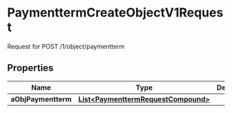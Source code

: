 

# PaymenttermCreateObjectV1Request

Request for POST /1/object/paymentterm

## Properties

| Name | Type | Description | Notes |
|------------ | ------------- | ------------- | -------------|
|**aObjPaymentterm** | [**List&lt;PaymenttermRequestCompound&gt;**](PaymenttermRequestCompound.md) |  |  |



